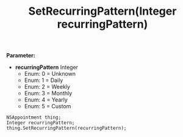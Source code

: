 ﻿---
uid: crmscript_ref_NSAppointment_SetRecurringPattern
title: SetRecurringPattern(Integer recurringPattern)
intellisense: NSAppointment.SetRecurringPattern
keywords: NSAppointment, GetRecurringPattern
so.topic: reference
---



**Parameter:** 
 - **recurringPattern** Integer
     - Enum: 0 = Unknown 
     - Enum: 1 = Daily 
     - Enum: 2 = Weekly 
     - Enum: 3 = Monthly 
     - Enum: 4 = Yearly 
     - Enum: 5 = Custom 

```crmscript
NSAppointment thing;
Integer recurringPattern;
thing.SetRecurringPattern(recurringPattern);
```

